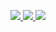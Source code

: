 <p allign="center">
  <a href="https://github.com/wisakejjak">
    <img src="http://github-profile-summary-cards.vercel.app/api/cards/stats?username=wisakejjak&theme=vue" />
  </a>
  <a href="https://github.com/wisakejjak">
    <img src="http://github-profile-summary-cards.vercel.app/api/cards/most-commit-language?username=wisakejjak&theme=vue" />
  </a>
  <a href="https://github.com/wisakejjak">
   <img src="http://github-profile-summary-cards.vercel.app/api/cards/profile-details?username=wisakejjak&theme=vue" />
  </a>
</p>
